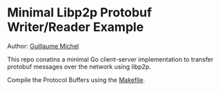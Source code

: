 # Minimal Libp2p Protobuf Writer/Reader Example

Author: [Guillaume Michel](https://github.com/guillaumemichel)

This repo conatins a minimal Go client-server implementation to transfer protobuf messages over the network using libp2p.

Compile the Protocol Buffers using the [Makefile](./Makefile).